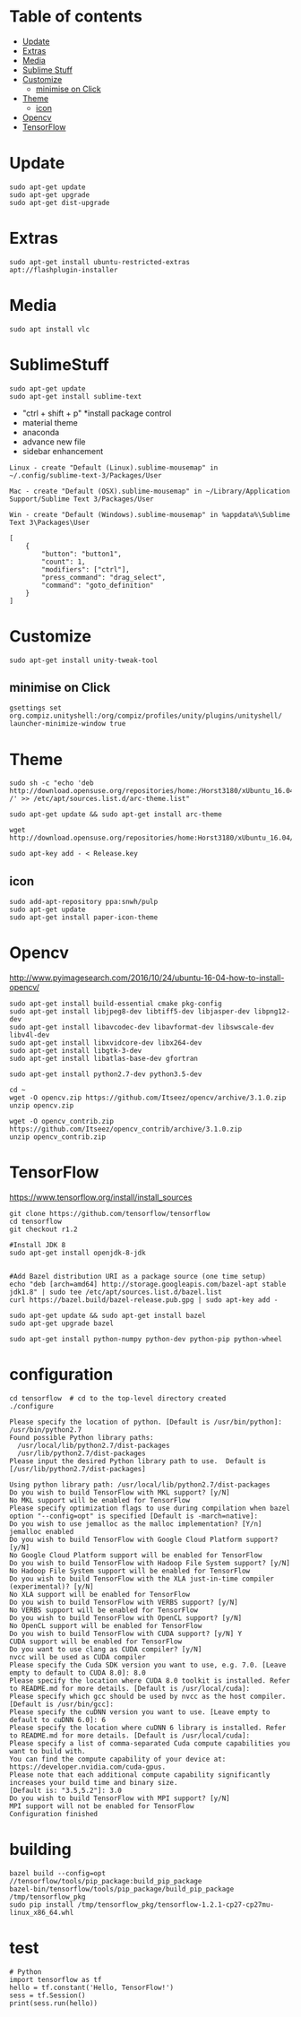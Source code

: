 Table of contents
=================

  * [Update](#update)
  * [Extras](#extras)
  * [Media](#media)
  * [Sublime Stuff](#sublime-stuff)
  * [Customize](#customize)
    * [minimise on Click](#minimise-on-click)
  * [Theme](#theme)
    * [icon](#icon)
  * [Opencv](#opencv)
  * [TensorFlow](#tensorFlow)
  

Update
=========
```shell
sudo apt-get update
sudo apt-get upgrade
sudo apt-get dist-upgrade
```
Extras
=========
```shell
sudo apt-get install ubuntu-restricted-extras
apt://flashplugin-installer
```
Media
=========
```shell
sudo apt install vlc
```

SublimeStuff
=========
```shell
sudo apt-get update
sudo apt-get install sublime-text
```

* "ctrl + shift + p" *install package control
* material theme
* anaconda
* advance new file
* sidebar enhancement

```shell
Linux - create "Default (Linux).sublime-mousemap" in ~/.config/sublime-text-3/Packages/User

Mac - create "Default (OSX).sublime-mousemap" in ~/Library/Application Support/Sublime Text 3/Packages/User

Win - create "Default (Windows).sublime-mousemap" in %appdata%\Sublime Text 3\Packages\User
```

```shell
[
    {
        "button": "button1", 
        "count": 1, 
        "modifiers": ["ctrl"],
        "press_command": "drag_select",
        "command": "goto_definition"
    }
]
```

Customize
=========
```shell
sudo apt-get install unity-tweak-tool
```
minimise on Click
-----
```shell
gsettings set org.compiz.unityshell:/org/compiz/profiles/unity/plugins/unityshell/ launcher-minimize-window true
```
Theme
=========
```shell
sudo sh -c "echo 'deb http://download.opensuse.org/repositories/home:/Horst3180/xUbuntu_16.04/ /' >> /etc/apt/sources.list.d/arc-theme.list"

sudo apt-get update && sudo apt-get install arc-theme

wget http://download.opensuse.org/repositories/home:Horst3180/xUbuntu_16.04/Release.key

sudo apt-key add - < Release.key
```
icon
-----
```shell
sudo add-apt-repository ppa:snwh/pulp
sudo apt-get update
sudo apt-get install paper-icon-theme
```

Opencv
=========
http://www.pyimagesearch.com/2016/10/24/ubuntu-16-04-how-to-install-opencv/
```shell
sudo apt-get install build-essential cmake pkg-config
sudo apt-get install libjpeg8-dev libtiff5-dev libjasper-dev libpng12-dev
sudo apt-get install libavcodec-dev libavformat-dev libswscale-dev libv4l-dev
sudo apt-get install libxvidcore-dev libx264-dev
sudo apt-get install libgtk-3-dev
sudo apt-get install libatlas-base-dev gfortran

sudo apt-get install python2.7-dev python3.5-dev

cd ~
wget -O opencv.zip https://github.com/Itseez/opencv/archive/3.1.0.zip
unzip opencv.zip

wget -O opencv_contrib.zip https://github.com/Itseez/opencv_contrib/archive/3.1.0.zip
unzip opencv_contrib.zip
```

TensorFlow
=========
https://www.tensorflow.org/install/install_sources
```shell
git clone https://github.com/tensorflow/tensorflow 
cd tensorflow
git checkout r1.2

#Install JDK 8
sudo apt-get install openjdk-8-jdk


#Add Bazel distribution URI as a package source (one time setup)
echo "deb [arch=amd64] http://storage.googleapis.com/bazel-apt stable jdk1.8" | sudo tee /etc/apt/sources.list.d/bazel.list
curl https://bazel.build/bazel-release.pub.gpg | sudo apt-key add -

sudo apt-get update && sudo apt-get install bazel
sudo apt-get upgrade bazel

sudo apt-get install python-numpy python-dev python-pip python-wheel
```
# configuration
```shell
cd tensorflow  # cd to the top-level directory created
./configure
```
```shell
Please specify the location of python. [Default is /usr/bin/python]: /usr/bin/python2.7
Found possible Python library paths:
  /usr/local/lib/python2.7/dist-packages
  /usr/lib/python2.7/dist-packages
Please input the desired Python library path to use.  Default is [/usr/lib/python2.7/dist-packages]

Using python library path: /usr/local/lib/python2.7/dist-packages
Do you wish to build TensorFlow with MKL support? [y/N]
No MKL support will be enabled for TensorFlow
Please specify optimization flags to use during compilation when bazel option "--config=opt" is specified [Default is -march=native]:
Do you wish to use jemalloc as the malloc implementation? [Y/n]
jemalloc enabled
Do you wish to build TensorFlow with Google Cloud Platform support? [y/N]
No Google Cloud Platform support will be enabled for TensorFlow
Do you wish to build TensorFlow with Hadoop File System support? [y/N]
No Hadoop File System support will be enabled for TensorFlow
Do you wish to build TensorFlow with the XLA just-in-time compiler (experimental)? [y/N]
No XLA support will be enabled for TensorFlow
Do you wish to build TensorFlow with VERBS support? [y/N]
No VERBS support will be enabled for TensorFlow
Do you wish to build TensorFlow with OpenCL support? [y/N]
No OpenCL support will be enabled for TensorFlow
Do you wish to build TensorFlow with CUDA support? [y/N] Y
CUDA support will be enabled for TensorFlow
Do you want to use clang as CUDA compiler? [y/N]
nvcc will be used as CUDA compiler
Please specify the Cuda SDK version you want to use, e.g. 7.0. [Leave empty to default to CUDA 8.0]: 8.0
Please specify the location where CUDA 8.0 toolkit is installed. Refer to README.md for more details. [Default is /usr/local/cuda]:
Please specify which gcc should be used by nvcc as the host compiler. [Default is /usr/bin/gcc]:
Please specify the cuDNN version you want to use. [Leave empty to default to cuDNN 6.0]: 6
Please specify the location where cuDNN 6 library is installed. Refer to README.md for more details. [Default is /usr/local/cuda]:
Please specify a list of comma-separated Cuda compute capabilities you want to build with.
You can find the compute capability of your device at: https://developer.nvidia.com/cuda-gpus.
Please note that each additional compute capability significantly increases your build time and binary size.
[Default is: "3.5,5.2"]: 3.0
Do you wish to build TensorFlow with MPI support? [y/N] 
MPI support will not be enabled for TensorFlow
Configuration finished
```
# building
```shell
bazel build --config=opt //tensorflow/tools/pip_package:build_pip_package
bazel-bin/tensorflow/tools/pip_package/build_pip_package /tmp/tensorflow_pkg
sudo pip install /tmp/tensorflow_pkg/tensorflow-1.2.1-cp27-cp27mu-linux_x86_64.whl
```
# test
```shell
# Python 
import tensorflow as tf
hello = tf.constant('Hello, TensorFlow!')
sess = tf.Session()
print(sess.run(hello))
```
